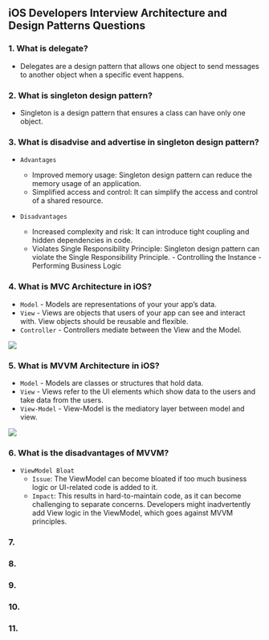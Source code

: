 ## iOS Developers Interview Architecture and Design Patterns Questions

### 1. What is delegate? 
  - Delegates are a design pattern that allows one object to send messages to another object when a specific event happens.
    
### 2. What is singleton design pattern?
  - Singleton is a design pattern that ensures a class can have only one object.
    
### 3. What is disadvise and advertise in singleton design pattern?
- `Advantages`
     - Improved memory usage: Singleton design pattern can reduce the memory usage of an application.
     - Simplified access and control: It can simplify the access and control of a shared resource.
     
- `Disadvantages`
     - Increased complexity and risk: It can introduce tight coupling and hidden dependencies in code.
     - Violates Single Responsibility Principle: Singleton design pattern can violate the Single Responsibility Principle.
           - Controlling the Instance
           - Performing Business Logic

### 4. What is MVC Architecture in iOS?
 - `Model` - Models are representations of your your app’s data.
 - `View` - Views are objects that users of your app can see and interact with. View objects should be reusable and flexible.
 - `Controller` - Controllers mediate between the View and the Model.

![](https://miro.medium.com/v2/resize:fit:1400/format:webp/1*MQxIn8fG3UrLxqy4Q_dR_w.png)
   
### 5. What is MVVM Architecture in iOS?
 - `Model` - Models are classes or structures that hold data.
 - `View` - Views refer to the UI elements which show data to the users and take data from the users.
 - `View-Model` - View-Model is the mediatory layer between model and view.

 ![](https://i.sstatic.net/AIPW4.png)
   
### 6. What is the disadvantages of MVVM?
  -  `ViewModel Bloat`
     - `Issue`: The ViewModel can become bloated if too much business logic or UI-related code is added to it.
     - `Impact`: This results in hard-to-maintain code, as it can become challenging to separate concerns. Developers might inadvertently add View logic in the ViewModel, which goes against MVVM principles.

### 7.

### 8.

### 9.

### 10.

### 11.
